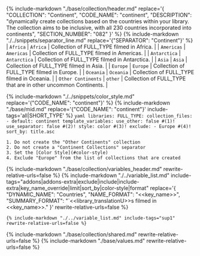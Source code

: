 {%
    include-markdown "./base/collection/header.md"
    replace='{
        "COLLECTION": "Continent", 
        "CODE_NAME": "continent",
        "DESCRIPTION": "dynamically create collections based on the countries within your library. The collection aims to be inclusive, with all 230 countries incorporated into continents",
        "SECTION_NUMBER": "082"
    }'
%}
{% include-markdown "./../snippets/separator_line.md" replace='{"SEPARATOR": "Continent"}' %}
| `Africa`           | `Africa`     | Collection of FULL_TYPE filmed in Africa.                      |
| `Americas`         | `Americas`   | Collection of FULL_TYPE filmed in Americas.                    |
| `Antarctica`       | `Antarctica` | Collection of FULL_TYPE filmed in Antarctica.                  |
| `Asia`             | `Asia`       | Collection of FULL_TYPE filmed in Asia.                        |
| `Europe`           | `Europe`     | Collection of FULL_TYPE filmed in Europe.                      |
| `Oceania`          | `Oceania`    | Collection of FULL_TYPE filmed in Oceania.                     |
| `Other Continents` | `other`      | Collection of FULL_TYPE that are in other uncommon Continents. |

{% include-markdown "./../snippets/color_style.md" replace='{"CODE_NAME": "continent"}' %}
{% include-markdown "./base/mid.md" replace='{"CODE_NAME": "continent"}' include-tags='all|SHORT_TYPE' %}
    ```yaml
    libraries:
      FULL_TYPE:
        collection_files:
          - default: continent
            template_variables:
              use_other: false #(1)!
              use_separator: false #(2)!
              style: color #(3)!
              exclude:
                - Europe #(4)!
              sort_by: title.asc
    ```

    1. Do not create the "Other Continents" collection
    2. Do not create a "Continent Collections" separator
    3. Set the [Color Style](#color-style)
    4. Exclude "Europe" from the list of collections that are created

{% include-markdown "./base/collection/variables_header.md" rewrite-relative-urls=false %}
    {%
        include-markdown "./../variable_list.md"
        include-tags="addons|addons-extra|exclude|include|include-extra|key_name_override|limit|sort_by|color-style|format"
        replace='{
            "DYNAMIC_NAME": "Countries",
            "NAME_FORMAT": "<<key_name>>",
            "SUMMARY_FORMAT": "`<<library_translationU>>s filmed in <<key_name>>."
        }'
        rewrite-relative-urls=false
    %}

    {% include-markdown "./../variable_list.md" include-tags="sup1" rewrite-relative-urls=false %}

{% include-markdown "./base/collection/shared.md" rewrite-relative-urls=false %}
{% include-markdown "./base/values.md" rewrite-relative-urls=false %}